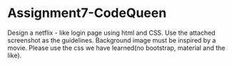 # Assignment7-CodeQueen


Design a netflix - like login page using html and CSS.
Use the attached screenshot as the guidelines.
Background image must be inspired by a movie.
Please use the css we have learned(no bootstrap, material and the like).
